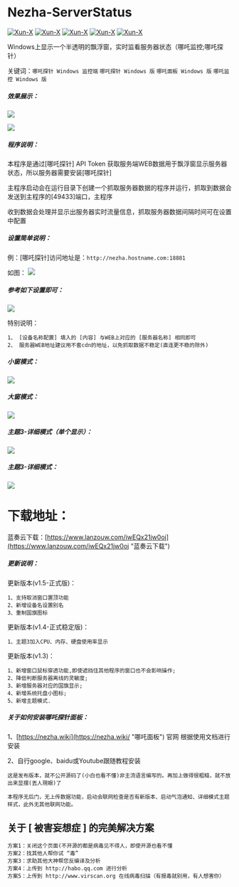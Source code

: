 # Nezha-ServerStatus
[![Xun-X](https://img.shields.io/static/v1?label=作者&message=Xun-X&color=F36CB0)](https://github.com/Xun-X/Nezha-Server-Status)
[![Xun-X](https://img.shields.io/static/v1?label=特别感谢&message=哪吒监控&color=97C40F)](https://nezha.wiki/)
[![Xun-X](https://img.shields.io/static/v1?label=软件特点&message=便携、简易&color=48C21A)](https://github.com/Xun-X/Nezha-Server-Status)
[![Xun-X](https://img.shields.io/static/v1?label=软件性质&message=免费、非开源&color=1081C2)](https://github.com/Xun-X/Nezha-Server-Status)
[![Xun-X](https://img.shields.io/static/v1?label=获取方式&message=网盘下载&color=F48041)](https://github.com/Xun-X/Nezha-Server-Status)

Windows上显示一个半透明的飘浮窗，实时监看服务器状态（哪吒监控;哪吒探针）

关键词：`哪吒探针 Windows 监控端` `哪吒探针 Windows 版` `哪吒面板 Windows 版` `哪吒监控 Windows 版`


##### 效果展示：
![](https://raw.githubusercontent.com/Xun-X/Nezha-Server-Status/main/explorer_I6TrVHCDOF.png)

![](https://raw.githubusercontent.com/Xun-X/Nezha-Server-Status/main/explorer_3OntghQXWy.png)

##### 程序说明：
本程序是通过[哪吒探针] API Token 获取服务端WEB数据用于飘浮窗显示服务器状态，所以服务器需要安装[哪吒探针]

主程序启动会在运行目录下创建一个抓取服务器数据的程序并运行，抓取到数据会发送到主程序的[49433]端口，主程序

收到数据会处理并显示出服务器实时流量信息，抓取服务器数据间隔时间可在设置中配置

##### 设置简单说明：
例：[哪吒探针]访问地址是：```http://nezha.hostname.com:18881```

如图：
![](https://raw.githubusercontent.com/Xun-X/Nezha-Server-Status/main/explorer_rbdz8QJfx2.png)

##### 参考如下设置即可：
![](https://raw.githubusercontent.com/Xun-X/Nezha-Server-Status/main/explorer_WrUY9L2w3F.png)

特别说明：
```
1、 [设备名称配置] 填入的 [内容] 与WEB上对应的 [服务器名称] 相同即可 
2、 服务器WEB地址建议用不套cdn的地址，以免抓取数据不稳定(直连更不稳的除外)
```

##### 小窗模式：
![](https://raw.githubusercontent.com/Xun-X/Nezha-Server-Status/main/explorer_I6TrVHCDOF.png)

##### 大窗模式：
![](https://raw.githubusercontent.com/Xun-X/Nezha-Server-Status/main/explorer_kLOVaAA2EO.png)

##### 主题3-详细模式（单个显示）：
![](https://raw.githubusercontent.com/Xun-X/Nezha-Server-Status/main/explorer_MDYFBW4VCv.png)

##### 主题3-详细模式：
![](https://raw.githubusercontent.com/Xun-X/Nezha-Server-Status/main/explorer_3OntghQXWy.png)

# 下载地址：
蓝奏云下载：[https://www.lanzouw.com/iwEQx21jw0oj](https://www.lanzouw.com/iwEQx21jw0oj "蓝奏云下载")

##### 更新说明：
更新版本(v1.5-正式版)：
```
1、支持取消窗口置顶功能
2、新增设备名设置别名
3、重制国旗图标
```

更新版本(v1.4-正式稳定版)：
```
1、主题3加入CPU、内存、硬盘使用率显示
```
更新版本(v1.3)：
```
1、新增窗口鼠标穿透功能,即使遮挡住其他程序的窗口也不会影响操作;
2、降低判断服务器离线的灵敏度;
3、新增服务器对应的国旗显示;
4、新增系统托盘小图标;
5、新增主题模式.
```

##### 关于如何安装哪吒探针面板：
1、[https://nezha.wiki](https://nezha.wiki/ "哪吒面板") 官网 根据使用文档进行安装

2、自行google、baidu或Youtube跟随教程安装
```
这是发布版本，就不公开源码了(小白也看不懂)非主流语言编写的。再加上做得很粗糙，就不放出来显摆(丟人現眼)了

本程序无后门，无上传数据功能，启动会联网检查是否有新版本、启动气泡通知、详细模式主题样式，此外无其他联网功能。
```

## 关于 [ 被害妄想症 ] 的完美解决方案
```
方案1：关闭这个页面(不开源的都是病毒见不得人，即使开源也看不懂
方案2：找其他人帮你试 “毒”
方案3：求助其他大神帮您反编译及分析
方案4：上传到 http://habo.qq.com 进行分析
方案5：上传到 http://www.virscan.org 在线病毒扫描（有报毒就别用，有人想害你）
```
